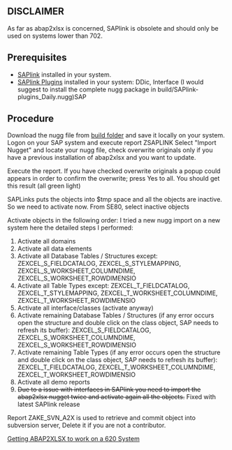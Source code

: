 ## DISCLAIMER
As far as abap2xlsx is concerned, SAPlink is obsolete and should only be used on systems lower than 702.

## Prerequisites
* [SAPlink](http://www.saplink.org) installed in your system.
* [SAPlink Plugins](http://www.saplink.org) installed in your system: DDic, Interface (I would suggest to install the complete nugg package in build/SAPlink-plugins_Daily.nugg)SAP

## Procedure
Download the nugg file from [build folder](https://github.com/sapmentors/abap2xlsx/tree/master/build) and save it locally on your system. Logon on your SAP system and execute report ZSAPLINK Select "Import Nugget" and locate your nugg file, check overwrite originals only if you have a previous installation of abap2xlsx and you want to update.
 
Execute the report.
If you have checked overwrite originals a popup could appears in order to confirm the overwrite; press Yes to all.
You should get this result (all green light)
 
SAPLinks puts the objects into $tmp space and all the objects are inactive. So we need to activate now.
From SE80, select inactive objects
 
Activate objects in the following order:
I tried a new nugg import on a new system here the detailed steps I performed:

1. Activate all domains
1. Activate all data elements
1. Activate all Database Tables / Structures except: ZEXCEL_S_FIELDCATALOG, ZEXCEL_S_STYLEMAPPING, ZEXCEL_S_WORKSHEET_COLUMNDIME, ZEXCEL_S_WORKSHEET_ROWDIMENSIO
1. Activate all Table Types except: ZEXCEL_T_FIELDCATALOG, ZEXCEL_T_STYLEMAPPING, ZEXCEL_T_WORKSHEET_COLUMNDIME, ZEXCEL_T_WORKSHEET_ROWDIMENSIO
1. Activate all interface/classes (activate anyway)
1. Activate remaining Database Tables /  Structures (if any error occurs open the structure and double click on  the class object, SAP needs to refresh its buffer): ZEXCEL_S_FIELDCATALOG, ZEXCEL_S_WORKSHEET_COLUMNDIME, ZEXCEL_S_WORKSHEET_ROWDIMENSIO
1. Activate remaining Table Types (if any error occurs open the structure and double click on the class object, SAP  needs to refresh its buffer): ZEXCEL_T_FIELDCATALOG, ZEXCEL_T_WORKSHEET_COLUMNDIME, ZEXCEL_T_WORKSHEET_ROWDIMENSIO
1. Activate all demo reports
1. ~~Due to a issue with interfaces in SAPlink you need to import the abap2xlsx nugget twice and activate again all the objects.~~ Fixed with latest SAPlink release

Report ZAKE_SVN_A2X is used to retrieve and commit object into subversion server, Delete it if you are not a contributor.

[Getting ABAP2XLSX to work on a 620 System](Getting-ABAP2XLSX-to-work-on-a-620-System)
